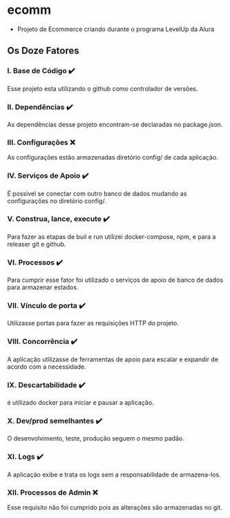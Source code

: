 # ecomm

- Projeto de Ecommerce criando durante o programa LevelUp da Alura

## Os Doze Fatores

### **I. Base de Código** :heavy_check_mark:
Esse projeto esta utilizando o github como controlador de versões.

### **II. Dependências** :heavy_check_mark:
As dependências desse projeto encontram-se declaradas no package.json.

### **III. Configurações** :x:
As configurações estão armazenadas diretório config/ de cada aplicação.

### **IV. Serviços de Apoio** :heavy_check_mark:
É possivel se conectar com outro banco de dados mudando as configurações no diretório config/.

### **V. Construa, lance, execute** :heavy_check_mark:
Para fazer as etapas de buil e run utilizei docker-compose, npm, e para a releaser git e github.

### **VI. Processos** :heavy_check_mark:
Para cumprir esse fator foi utilizado o serviços de apoio de banco de dados para armazenar estados.

### **VII. Vínculo de porta** :heavy_check_mark:
Utilizasse portas para fazer as requisições HTTP do projeto.

### **VIII. Concorrência** :heavy_check_mark:
A aplicação utilizasse de ferramentas de apoio para escalar e expandir de acordo com a necessidade. 

### **IX. Descartabilidade** :heavy_check_mark:
é utilizado docker para iniciar e pausar a aplicação.

### **X. Dev/prod semelhantes** :heavy_check_mark:
O desenvolvimento, teste, produção seguem o mesmo padão.

### **XI. Logs** :heavy_check_mark:
A aplicação exibe e trata os logs sem a responsabilidade de armazena-los.

### **XII. Processos de Admin** :x:
Esse requisito não foi cumprido pois as alterações são armazenadas no git.
